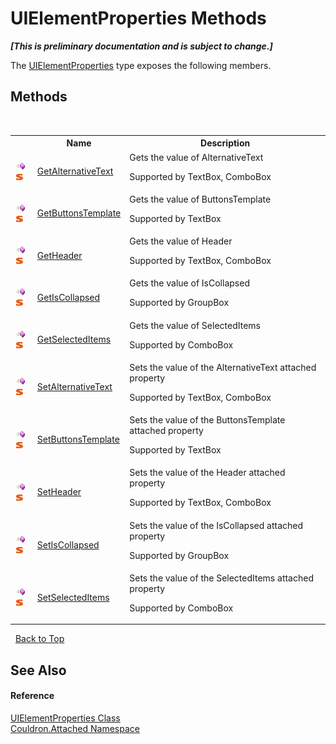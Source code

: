# UIElementProperties Methods
 _**\[This is preliminary documentation and is subject to change.\]**_

The <a href="T_Couldron_Attached_UIElementProperties">UIElementProperties</a> type exposes the following members.


## Methods
&nbsp;<table><tr><th></th><th>Name</th><th>Description</th></tr><tr><td>![Public method](media/pubmethod.gif "Public method")![Static member](media/static.gif "Static member")</td><td><a href="M_Couldron_Attached_UIElementProperties_GetAlternativeText">GetAlternativeText</a></td><td>
Gets the value of AlternativeText 

 Supported by TextBox, ComboBox</td></tr><tr><td>![Public method](media/pubmethod.gif "Public method")![Static member](media/static.gif "Static member")</td><td><a href="M_Couldron_Attached_UIElementProperties_GetButtonsTemplate">GetButtonsTemplate</a></td><td>
Gets the value of ButtonsTemplate 

 Supported by TextBox</td></tr><tr><td>![Public method](media/pubmethod.gif "Public method")![Static member](media/static.gif "Static member")</td><td><a href="M_Couldron_Attached_UIElementProperties_GetHeader">GetHeader</a></td><td>
Gets the value of Header 

 Supported by TextBox, ComboBox</td></tr><tr><td>![Public method](media/pubmethod.gif "Public method")![Static member](media/static.gif "Static member")</td><td><a href="M_Couldron_Attached_UIElementProperties_GetIsCollapsed">GetIsCollapsed</a></td><td>
Gets the value of IsCollapsed 

 Supported by GroupBox</td></tr><tr><td>![Public method](media/pubmethod.gif "Public method")![Static member](media/static.gif "Static member")</td><td><a href="M_Couldron_Attached_UIElementProperties_GetSelectedItems">GetSelectedItems</a></td><td>
Gets the value of SelectedItems 

 Supported by ComboBox</td></tr><tr><td>![Public method](media/pubmethod.gif "Public method")![Static member](media/static.gif "Static member")</td><td><a href="M_Couldron_Attached_UIElementProperties_SetAlternativeText">SetAlternativeText</a></td><td>
Sets the value of the AlternativeText attached property 

 Supported by TextBox, ComboBox</td></tr><tr><td>![Public method](media/pubmethod.gif "Public method")![Static member](media/static.gif "Static member")</td><td><a href="M_Couldron_Attached_UIElementProperties_SetButtonsTemplate">SetButtonsTemplate</a></td><td>
Sets the value of the ButtonsTemplate attached property 

 Supported by TextBox</td></tr><tr><td>![Public method](media/pubmethod.gif "Public method")![Static member](media/static.gif "Static member")</td><td><a href="M_Couldron_Attached_UIElementProperties_SetHeader">SetHeader</a></td><td>
Sets the value of the Header attached property 

 Supported by TextBox, ComboBox</td></tr><tr><td>![Public method](media/pubmethod.gif "Public method")![Static member](media/static.gif "Static member")</td><td><a href="M_Couldron_Attached_UIElementProperties_SetIsCollapsed">SetIsCollapsed</a></td><td>
Sets the value of the IsCollapsed attached property 

 Supported by GroupBox</td></tr><tr><td>![Public method](media/pubmethod.gif "Public method")![Static member](media/static.gif "Static member")</td><td><a href="M_Couldron_Attached_UIElementProperties_SetSelectedItems">SetSelectedItems</a></td><td>
Sets the value of the SelectedItems attached property 

 Supported by ComboBox</td></tr></table>&nbsp;
<a href="#uielementproperties-methods">Back to Top</a>

## See Also


#### Reference
<a href="T_Couldron_Attached_UIElementProperties">UIElementProperties Class</a><br /><a href="N_Couldron_Attached">Couldron.Attached Namespace</a><br />